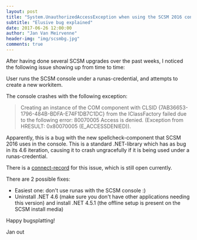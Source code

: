 ```yaml
---
layout: post
title: "System.UnauthorizedAccessException when using the SCSM 2016 console"
subtitle: "Elusive bug explained"
date: 2017-06-26 12:00:00
author: "Jan Van Meirvenne"
header-img: "img/scsmbg.jpg"
comments: true
---
```


After having done several SCSM upgrades over the past weeks, I noticed the following issue showing up from time to time:

User runs the SCSM console under a runas-credential, and attempts to create a new workitem.

The console crashes with the following exception:

> Creating an instance of the COM component with CLSID {7AB36653-1796-484B-BDFA-E74F1DB7C1DC} from the IClassFactory failed due to the following error: 80070005 Access is denied. (Exception from HRESULT: 0x80070005 (E_ACCESSDENIED)).

Apparently, this is a bug with the new spellcheck-component that SCSM 2016 uses in the console. This is a standard .NET-library which has as bug in its 4.6 iteration, causing it to
crash ungracefully if it is being used under a runas-credential.

There is a [connect-record](https://connect.microsoft.com/VisualStudio/feedback/details/2237337/spelling-checker-fails-with-access-denied-on-4-6-1-when-using-run-as-different-user) for this issue, which is still open currently.

There are 2 possible fixes:

* Easiest one: don't use runas with the SCSM console :)
* Uninstall .NET 4.6 (make sure you don't have other applications needing this version) and install .NET 4.5.1 (the offline setup is present on the SCSM install media)

Happy bugsplatting!

Jan out
